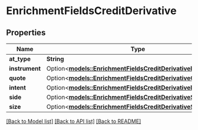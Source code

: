 # EnrichmentFieldsCreditDerivative

## Properties

Name | Type | Description | Notes
------------ | ------------- | ------------- | -------------
**at_type** | **String** |  | 
**instrument** | Option<[**models::EnrichmentFieldsCreditDerivativeInstrument**](enrichment_fields_credit_derivative_instrument.md)> |  | [optional]
**quote** | Option<[**models::EnrichmentFieldsCreditDerivativeQuoteQuote**](enrichment_fields_credit_derivative_quote_quote.md)> |  | [optional]
**intent** | Option<[**models::EnrichmentFieldsCreditDerivativeIntent**](enrichment_fields_credit_derivative_intent.md)> |  | [optional]
**side** | Option<[**models::EnrichmentFieldsCreditDerivativeSide**](enrichment_fields_credit_derivative_side.md)> |  | [optional]
**size** | Option<[**models::EnrichmentFieldsCreditDerivativeSize**](enrichment_fields_credit_derivative_size.md)> |  | [optional]

[[Back to Model list]](../README.md#documentation-for-models) [[Back to API list]](../README.md#documentation-for-api-endpoints) [[Back to README]](../README.md)


